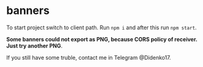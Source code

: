 # banners

To start project switch to client path. Run ```npm i``` and after this run ```npm start```. 

**Some banners could not export as PNG, because CORS policy of receiver. Just try another PNG**.

If you still have some truble, contact me in Telegram @Didenko17.

